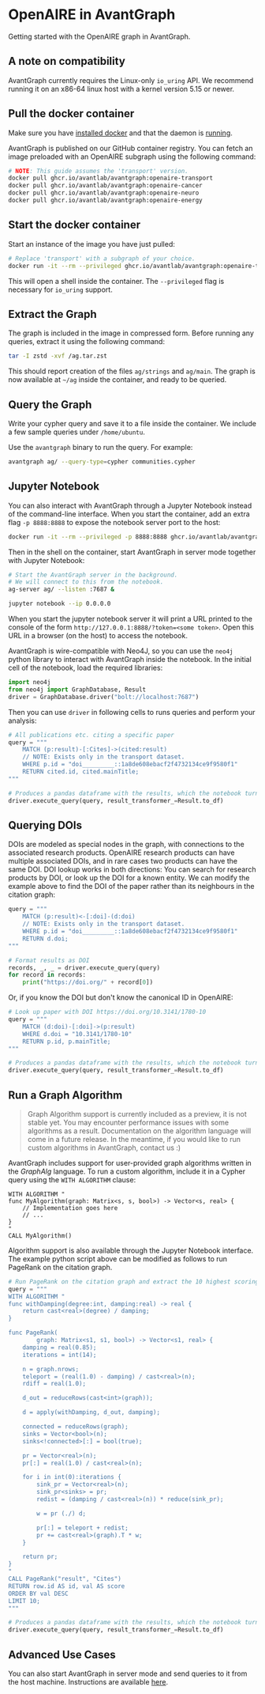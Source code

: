 # OpenAIRE in AvantGraph
Getting started with the OpenAIRE graph in AvantGraph.

## A note on compatibility
AvantGraph currently requires the Linux-only `io_uring` API.
We recommend running it on an x86-64 linux host with a kernel version 5.15 or newer.

## Pull the docker container
Make sure you have [installed docker](https://docs.docker.com/engine/install/)
and that the daemon is [running](https://docs.docker.com/config/daemon/start/).

AvantGraph is published on our GitHub container registry.
You can fetch an image preloaded with an OpenAIRE subgraph using the following 
command:

```bash
# NOTE: This guide assumes the 'transport' version.
docker pull ghcr.io/avantlab/avantgraph:openaire-transport
docker pull ghcr.io/avantlab/avantgraph:openaire-cancer
docker pull ghcr.io/avantlab/avantgraph:openaire-neuro
docker pull ghcr.io/avantlab/avantgraph:openaire-energy
```

## Start the docker container
Start an instance of the image you have just pulled:

```bash
# Replace 'transport' with a subgraph of your choice.
docker run -it --rm --privileged ghcr.io/avantlab/avantgraph:openaire-transport
```

This will open a shell inside the container.
The `--privileged` flag is necessary for `io_uring` support.

## Extract the Graph
The graph is included in the image in compressed form.
Before running any queries, extract it using the following command:

```bash
tar -I zstd -xvf /ag.tar.zst
```

This should report creation of the files `ag/strings` and `ag/main`.
The graph is now available at `~/ag` inside the container, and ready to be queried.

## Query the Graph
Write your cypher query and save it to a file inside the container.
We include a few sample queries under `/home/ubuntu`.

Use the `avantgraph` binary to run the query.
For example:

```bash
avantgraph ag/ --query-type=cypher communities.cypher
```

## Jupyter Notebook
You can also interact with AvantGraph through a Jupyter Notebook instead of the command-line interface.
When you start the container, add an extra flag `-p 8888:8888` to expose the notebook server port to the host:

```bash
docker run -it --rm --privileged -p 8888:8888 ghcr.io/avantlab/avantgraph:openaire-transport
```

Then in the shell on the container, start AvantGraph in server mode together with Jupyter Notebook:

```bash
# Start the AvantGraph server in the background.
# We will connect to this from the notebook.
ag-server ag/ --listen :7687 &

jupyter notebook --ip 0.0.0.0
```

When you start the jupyter notebook server it will print a URL printed to the console of the form `http://127.0.0.1:8888/?token=<some token>`.
Open this URL in a browser (on the host) to access the notebook.

AvantGraph is wire-compatible with Neo4J, so you can use the `neo4j` python library to interact with AvantGraph inside the notebook.
In the initial cell of the notebook, load the required libraries:

```python
import neo4j
from neo4j import GraphDatabase, Result
driver = GraphDatabase.driver("bolt://localhost:7687")
```

Then you can use `driver` in following cells to runs queries and perform your analysis:

```python
# All publications etc. citing a specific paper
query = """
    MATCH (p:result)-[:Cites]->(cited:result)
    // NOTE: Exists only in the transport dataset.
    WHERE p.id = "doi_________::1a8de608ebacf2f4732134ce9f9580f1"
    RETURN cited.id, cited.mainTitle;
"""

# Produces a pandas dataframe with the results, which the notebook turns into a nice table.
driver.execute_query(query, result_transformer_=Result.to_df)
```

## Querying DOIs
DOIs are modeled as special nodes in the graph, with connections to the associated research products.
OpenAIRE research products can have multiple associated DOIs, and in rare cases two products can have the same DOI.
DOI lookup works in both directions: You can search for research products by DOI, or look up the DOI for a known entity.
We can modify the example above to find the DOI of the paper rather than its neighbours in the citation graph:

```python
query = """
    MATCH (p:result)<-[:doi]-(d:doi)
    // NOTE: Exists only in the transport dataset.
    WHERE p.id = "doi_________::1a8de608ebacf2f4732134ce9f9580f1"
    RETURN d.doi;
"""

# Format results as DOI
records, _, _ = driver.execute_query(query)
for record in records:
    print("https://doi.org/" + record[0])
```

Or, if you know the DOI but don't know the canonical ID in OpenAIRE:

```python
# Look up paper with DOI https://doi.org/10.3141/1780-10
query = """
    MATCH (d:doi)-[:doi]->(p:result)
    WHERE d.doi = "10.3141/1780-10"
    RETURN p.id, p.mainTitle;
"""

# Produces a pandas dataframe with the results, which the notebook turns into a nice table.
driver.execute_query(query, result_transformer_=Result.to_df)
```

## Run a Graph Algorithm
> Graph Algorithm support is currently included as a preview, it is not stable yet.
> You may encounter performance issues with some algorithms as a result.
> Documentation on the algorithm language will come in a future release.
> In the meantime, if you would like to run custom algorithms in AvantGraph, contact us :)

AvantGraph includes support for user-provided graph algorithms written in the *GraphAlg* language.
To run a custom algorithm, include it in a Cypher query using the `WITH ALGORITHM` clause:

```cypher
WITH ALGORITHM "
func MyAlgorithm(graph: Matrix<s, s, bool>) -> Vector<s, real> {
    // Implementation goes here
    // ...
}
"
CALL MyAlgorithm()
```

Algorithm support is also available through the Jupyter Notebook interface.
The example python script above can be modified as follows to run PageRank on the citation graph.

```python
# Run PageRank on the citation graph and extract the 10 highest scoring results.
query = """
WITH ALGORITHM "
func withDamping(degree:int, damping:real) -> real {
    return cast<real>(degree) / damping;
}

func PageRank(
        graph: Matrix<s1, s1, bool>) -> Vector<s1, real> {
    damping = real(0.85);
    iterations = int(14);

    n = graph.nrows;
    teleport = (real(1.0) - damping) / cast<real>(n);
    rdiff = real(1.0);

    d_out = reduceRows(cast<int>(graph));

    d = apply(withDamping, d_out, damping);

    connected = reduceRows(graph);
    sinks = Vector<bool>(n);
    sinks<!connected>[:] = bool(true);

    pr = Vector<real>(n);
    pr[:] = real(1.0) / cast<real>(n);

    for i in int(0):iterations {
        sink_pr = Vector<real>(n);
        sink_pr<sinks> = pr;
        redist = (damping / cast<real>(n)) * reduce(sink_pr);

        w = pr (./) d;

        pr[:] = teleport + redist;
        pr += cast<real>(graph).T * w;
    }

    return pr;
}
"
CALL PageRank("result", "Cites")
RETURN row.id AS id, val AS score
ORDER BY val DESC
LIMIT 10;
"""

# Produces a pandas dataframe with the results, which the notebook turns into a nice table.
driver.execute_query(query, result_transformer_=Result.to_df)
```

## Advanced Use Cases
You can also start AvantGraph in server mode and send queries to it from the
host machine.
Instructions are available
[here](https://github.com/avantlab/avantgraph#start-avantgraph-in-server-mode).